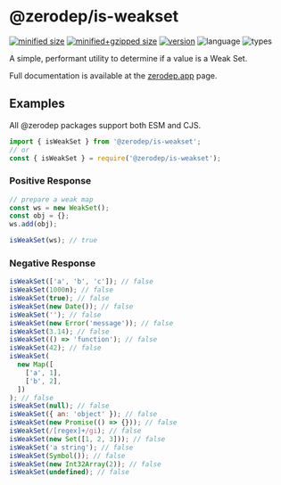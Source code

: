 # @zerodep/is-weakset

[![minified size](https://img.shields.io/bundlephobia/min/@zerodep/is-weakset?style=flat-square&color=blue)](https://bundlephobia.com/package/@zerodep/is-weakset)
[![minified+gzipped size](https://img.shields.io/bundlephobia/minzip/@zerodep/is-weakset?style=flat-square&color=blue)](https://bundlephobia.com/package/@zerodep/is-weakset)
[![version](https://img.shields.io/npm/v/@zerodep/is-weakset?style=flat-square&color=blue)](https://www.npmjs.com/package/@zerodep/is-weakset)
![language](https://img.shields.io/badge/typescript-100%25-blue?style=flat-square)
![types](https://img.shields.io/badge/types-included-blue?style=flat-square)

A simple, performant utility to determine if a value is a Weak Set.

Full documentation is available at the [zerodep.app](http://zerodep.app/#/is/weakset) page.

## Examples

All @zerodep packages support both ESM and CJS.

```javascript
import { isWeakSet } from '@zerodep/is-weakset';
// or
const { isWeakSet } = require('@zerodep/is-weakset');
```

### Positive Response

```javascript
// prepare a weak map
const ws = new WeakSet();
const obj = {};
ws.add(obj);

isWeakSet(ws); // true
```

### Negative Response

```javascript
isWeakSet(['a', 'b', 'c']); // false
isWeakSet(1000n); // false
isWeakSet(true); // false
isWeakSet(new Date()); // false
isWeakSet(''); // false
isWeakSet(new Error('message')); // false
isWeakSet(3.14); // false
isWeakSet(() => 'function'); // false
isWeakSet(42); // false
isWeakSet(
  new Map([
    ['a', 1],
    ['b', 2],
  ])
); // false
isWeakSet(null); // false
isWeakSet({ an: 'object' }); // false
isWeakSet(new Promise(() => {})); // false
isWeakSet(/[regex]+/gi); // false
isWeakSet(new Set([1, 2, 3])); // false
isWeakSet('a string'); // false
isWeakSet(Symbol()); // false
isWeakSet(new Int32Array(2)); // false
isWeakSet(undefined); // false
```
